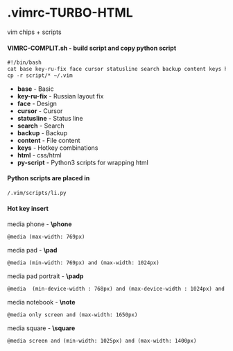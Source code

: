                                                                                                                                     
# .vimrc-TURBO-HTML
vim chips + scripts


#### VIMRC-COMPLIT.sh - build script and copy python script
```HTML
#!/bin/bash
cat base key-ru-fix face cursor statusline search backup content keys html py-script > ~/.vimrc
cp -r script/* ~/.vim
```

- **base** - Basic
- **key-ru-fix** - Russian layout fix
- **face** - Design
- **cursor** - Cursor
- **statusline** - Status line
- **search** - Search
- **backup** - Backup
- **content** - File content
- **keys** - Hotkey combinations
- **html** - css/html
- **py-script** - Python3 scripts for wrapping html



#### Python scripts are placed in
```HTML
/.vim/scripts/li.py
```


#### Hot key insert

media phone - **\phone**
```HTML
@media (max-width: 769px)
```
media pad - **\pad** 
```HTML
@media (min-width: 769px) and (max-width: 1024px)
```
media pad portrait - **\padp**
```HTML
@media  (min-device-width : 768px) and (max-device-width : 1024px) and (orientation : portrait)
```
media notebook - **\note**
```HTML
@media only screen and (max-width: 1650px)
```
media square - **\square**
```HTML
@media screen and (min-width: 1025px) and (max-width: 1400px)
```

